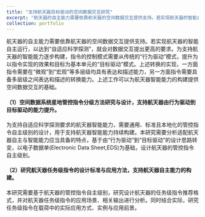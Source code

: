 ```yaml
---
title: "支持航天器目标驱动的空间数据交互研究"
excerpt: "航天器的自主能力需要依靠航天器的空间数据交互提供支持。若实现航天器的智能自主运行，以达到“自适应科学探测”，就会对数据交互提出更高的要求。为支持航天器的智能能力逐步构建，指令的控制模式需要从传统的“行为驱动”模式，提升为以指令实现的效果和目标为基本单元的“目标驱动”模式。上述转换的实现，一方面指令需要在“微观”到“宏观”等多层级均具有表达和描述能力，另一方面指令需要具备多层级之间表达和描述的转换能力。上述工作可以为航天器智能能力的构建提供空间数据交互的基础。"
collection: portfolio
---
```


航天器的自主能力需要依靠航天器的空间数据交互提供支持。若实现航天器的智能自主运行，以达到“自适应科学探测”，就会对数据交互提出更高的要求。为支持航天器的智能能力逐步构建，指令的控制模式需要从传统的“行为驱动”模式，提升为以指令实现的效果和目标为基本单元的“目标驱动”模式。上述转换的实现，一方面指令需要在“微观”到“宏观”等多层级均具有表达和描述能力，另一方面指令需要具备多层级之间表达和描述的转换能力。上述工作可以为航天器智能能力的构建提供空间数据交互的基础。

#### （1）空间数据系统星地管控指令分级方法研究与设计，支持航天器由行为驱动到目标驱动的能力提升。
为支持自适应科学探测要求的航天器智能能力，需要通用、标准且本地化的管控指令自主级别的设计，用于支持航天器智能能力持续构建。本研究需要分析适配航天器自主与智能能力应当具备的特点，基于由“行为驱动”到“目标驱动”的设计思路转变，以电子数据单(Electronic Data Sheet,EDS)为基础，设计航天器的管控指令自主级别。

#### （2）研究航天器任务级指令的设计标准与应用方法，支持航天器自主能力的构建。
本研究需要基于航天器的管控指令自主级别，研究设计航天器的任务级指令推荐格式，并对航天器任务级指令的应用场景、相关输出进行分析。同时结合实际，研究任务级指令在载荷中的实际应用方式、实例与应用前景。
